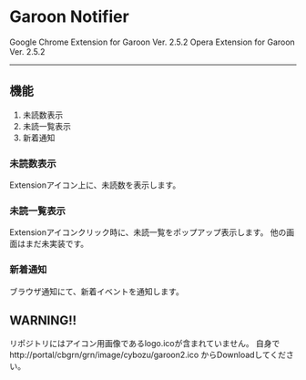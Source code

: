 # Garoon Notifier
Google Chrome Extension for Garoon Ver. 2.5.2
Opera Extension for Garoon Ver. 2.5.2

---

## 機能
1. 未読数表示
2. 未読一覧表示
3. 新着通知

### 未読数表示
Extensionアイコン上に、未読数を表示します。

### 未読一覧表示
Extensionアイコンクリック時に、未読一覧をポップアップ表示します。
他の画面はまだ未実装です。

### 新着通知
ブラウザ通知にて、新着イベントを通知します。


## WARNING!!
リポジトリにはアイコン用画像であるlogo.icoが含まれていません。
自身で http://portal/cbgrn/grn/image/cybozu/garoon2.ico  からDownloadしてください。
